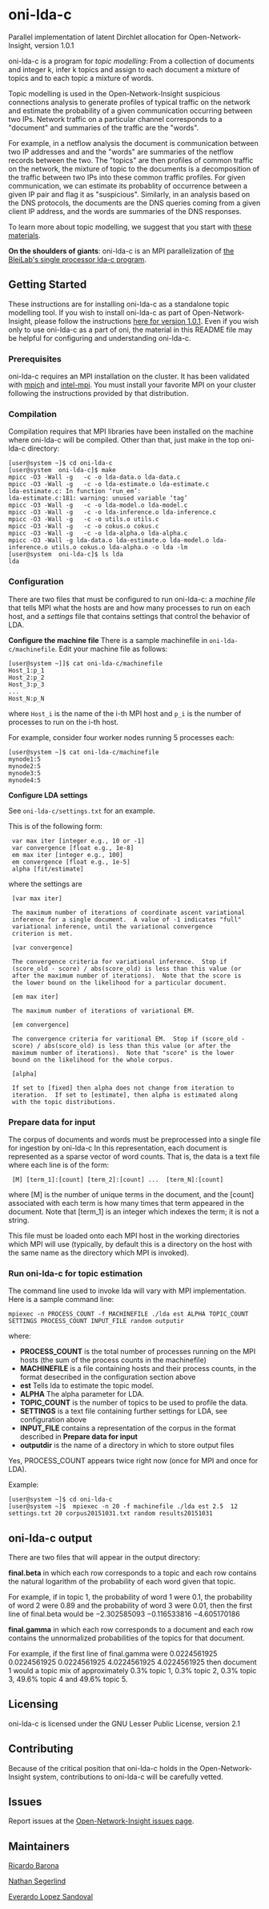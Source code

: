 # oni-lda-c

Parallel implementation of latent Dirchlet allocation for Open-Network-Insight, version 1.0.1

oni-lda-c is a program for *topic modelling*:  From a collection of documents and integer k, infer k topics and assign to each document a mixture of topics and to each topic a mixture of words. 

Topic modelling is used in the Open-Network-Insight suspicious connections analysis to generate profiles of typical traffic on the network and estimate
the probability of a given communication occurring between two IPs.  Network traffic on a particular channel corresponds to a "document" and
summaries of the traffic are the "words". 

For example, in a netflow analysis the document is communication between two IP addresses and
and the "words" are summaries of the netflow records between the two. The
"topics" are then profiles of common traffic on the network, the mixture of topic to the documents
is a decomposition of the traffic between two IPs into these common traffic profiles.  For given communication, we can estimate its probablity of occurrence between a given IP pair and flag it as "suspicious".  Similarly, in an analysis based on the DNS protocols, the documents are the DNS queries
coming from a given client IP address, and the words are summaries of the DNS responses.


To learn more about topic modelling, we suggest that you start with [these materials](https://www.cs.princeton.edu/~blei/topicmodeling.html).

**On the shoulders of giants**: oni-lda-c is an MPI parallelization of [the BleiLab's single processor lda-c program](https://github.com/blei-lab/lda-c).

## Getting Started

These instructions are for installing oni-lda-c as a standalone topic modelling tool. If you wish to install oni-lda-c as part of Open-Network-Insight, please follow the instructions [here for version 1.0.1](https://github.com/Open-Network-Insight/open-network-insight/wiki). 
Even if you wish only to use oni-lda-c as a part of oni, the material in this README file may be helpful for configuring and understanding oni-lda-c.

### Prerequisites

oni-lda-c requires an MPI installation on the cluster. It has been validated with [mpich](http://www.mpich.org/) and [intel-mpi](https://software.intel.com/en-us/intel-mpi-library). You must install your favorite MPI on your cluster following the instructions provided by that
distribution.

### Compilation

Compilation requires that MPI libraries have been installed on the machine where oni-lda-c will be compiled. Other than that, just make in the top oni-lda-c directory:
```
[user@system ~]$ cd oni-lda-c
[user@system  oni-lda-c]$ make
mpicc -O3 -Wall -g   -c -o lda-data.o lda-data.c
mpicc -O3 -Wall -g   -c -o lda-estimate.o lda-estimate.c
lda-estimate.c: In function ‘run_em’:
lda-estimate.c:181: warning: unused variable ‘tag’
mpicc -O3 -Wall -g   -c -o lda-model.o lda-model.c
mpicc -O3 -Wall -g   -c -o lda-inference.o lda-inference.c
mpicc -O3 -Wall -g   -c -o utils.o utils.c
mpicc -O3 -Wall -g   -c -o cokus.o cokus.c
mpicc -O3 -Wall -g   -c -o lda-alpha.o lda-alpha.c
mpicc -O3 -Wall -g lda-data.o lda-estimate.o lda-model.o lda-inference.o utils.o cokus.o lda-alpha.o -o lda -lm
[user@system  oni-lda-c]$ ls lda
lda
```
###  Configuration

There are two files that must be configured to run oni-lda-c: a *machine file* that tells MPI what the hosts are and how many processes to run on each host,
and a *settings* file that contains settings that control the behavior of LDA.

**Configure the machine file** 
There is a sample machinefile in `oni-lda-c/machinefile`. Edit your machine file as follows:
```
[user@system ~]]$ cat oni-lda-c/machinefile 
Host_1:p_1
Host_2:p_2
Host_3:p_3
...
Host_N:p_N 
```

where ```Host_i``` is the name of  the i-th MPI host and `p_i` is the number of processes to run on the i-th host.  

For example, consider four worker nodes running 5 processes each:
```
[user@system ~]$ cat oni-lda-c/machinefile 
mynode1:5
mynode2:5
mynode3:5
mynode4:5 
```

**Configure LDA settings** 

See `oni-lda-c/settings.txt` for an example.

This is of the following form:

     var max iter [integer e.g., 10 or -1]
     var convergence [float e.g., 1e-8]
     em max iter [integer e.g., 100]
     em convergence [float e.g., 1e-5]
     alpha [fit/estimate]

where the settings are

     [var max iter]

     The maximum number of iterations of coordinate ascent variational
     inference for a single document.  A value of -1 indicates "full"
     variational inference, until the variational convergence
     criterion is met.

     [var convergence]

     The convergence criteria for variational inference.  Stop if
     (score_old - score) / abs(score_old) is less than this value (or
     after the maximum number of iterations).  Note that the score is
     the lower bound on the likelihood for a particular document.

     [em max iter]

     The maximum number of iterations of variational EM.

     [em convergence]

     The convergence criteria for varitional EM.  Stop if (score_old -
     score) / abs(score_old) is less than this value (or after the
     maximum number of iterations).  Note that "score" is the lower
     bound on the likelihood for the whole corpus.

     [alpha]

     If set to [fixed] then alpha does not change from iteration to
     iteration.  If set to [estimate], then alpha is estimated along
     with the topic distributions.
     
### Prepare data for input 

The corpus of documents and words must be preprocessed into a single file for ingestion by oni-lda-c
In this representation, each document is represented as a sparse vector of word
counts. That is, the data is a text file where each line is of the form:

     [M] [term_1]:[count] [term_2]:[count] ...  [term_N]:[count]

where [M] is the number of unique terms in the document, and the
[count] associated with each term is how many times that term appeared
in the document.  Note that [term_1] is an integer which indexes the
term; it is not a string.

This file must be loaded onto each MPI host in the working directories which MPI will use (typically, by default this
is a directory on the host with the same name as the directory which MPI is invoked).

### Run oni-lda-c for topic estimation

The command line used to invoke lda will vary with MPI implementation. Here is a sample command line:

```
mpiexec -n PROCESS_COUNT -f MACHINEFILE ./lda est ALPHA TOPIC_COUNT SETTINGS PROCESS_COUNT INPUT_FILE random outputir
```

where:

- **PROCESS_COUNT** is the total number of processes running on the MPI hosts (the sum of the process counts in the machinefile)
- **MACHINEFILE** is a file containing hosts and their process counts, in the format desecribed in the configuration section above
- **est** Tells lda to estimate the topic model.
- **ALPHA** The alpha parameter for LDA.
- **TOPIC_COUNT** is the number of topics to be used to profile the data.
- **SETTINGS** is a text file containing further settings for LDA, see configuration above
- **INPUT_FILE** contains a representation of the corpus in the format described in **Prepare data for input**
- **outputdir** is the name of a directory in which to store output files

Yes, PROCESS_COUNT appears twice right now (once for MPI and once for LDA).

Example:
```
[user@system ~]$ cd oni-lda-c 
[user@system ~]$  mpiexec -n 20 -f machinefile ./lda est 2.5  12 settings.txt 20 corpus20151031.txt random results20151031
```


## oni-lda-c output


There are two files that will appear in the output directory:

**final.beta** in which each row corresponds to a topic and each row contains the natural logarithm of the probability of each word given that topic.

For example,  if in topic 1, the probability of word 1 were 0.1, the probability of word 2 were 0.89 and the probability of word 3 were 0.01,
then the first line of final.beta would be  −2.302585093 −0.116533816 −4.605170186

**final.gamma** in which each row corresponds to a document and each row contains the unnormalized probabilities of the topics for that document.

For example, if the first line of final.gamma were
0.0224561925 0.0224561925 0.0224561925 4.0224561925 4.0224561925
then document 1 would a topic mix of approximately 0.3% topic 1, 0.3% topic 2, 0.3% topic 3, 49.6% topic 4 and 49.6% topic 5.


## Licensing

oni-lda-c is licensed under the GNU Lesser Public License, version 2.1

## Contributing

Because of the critical position that oni-lda-c holds in the Open-Network-Insight system, contributions to oni-lda-c will be carefully vetted.

## Issues

Report issues at the [Open-Network-Insight issues page](https://github.com/Open-Network-Insight/open-network-insight/issues).

## Maintainers


[Ricardo Barona](https://github.com/rabarona)

[Nathan Segerlind](https://github.com/NathanSegerlind)

[Everardo Lopez Sandoval](https://github.com/EverLoSa)


